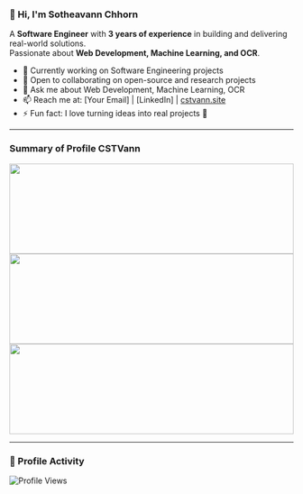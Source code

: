 ### 👋 Hi, I'm Sotheavann Chhorn  

A **Software Engineer** with **3 years of experience** in building and delivering real-world solutions.  
Passionate about **Web Development, Machine Learning, and OCR**.  

- 🔭 Currently working on Software Engineering projects  
- 👯 Open to collaborating on open-source and research projects  
- 💬 Ask me about Web Development, Machine Learning, OCR  
- 📫 Reach me at: [Your Email] | [LinkedIn] | [cstvann.site](https://www.cstvann.site)  
- ⚡ Fun fact: I love turning ideas into real projects 🚀  

---

### Summary of Profile CSTVann  
<p align="center">
  <img src="https://github-readme-stats.vercel.app/api/top-langs/?username=CSTVann&layout=compact&theme=tokyonight&hide=Jupyter%20Notebook,html,css" height="160" width="100%"/>
  <img src="https://github-readme-stats.vercel.app/api?username=CSTVann&show_icons=true&theme=tokyonight" height="160" width="100%"/>
  <img src="https://streak-stats.demolab.com?user=CSTVann&theme=tokyonight&hide_border=false" height="160" width="100%"/>
</p>

---

### 👀 Profile Activity  
![Profile Views](https://komarev.com/ghpvc/?username=CSTVann&label=Profile%20views&color=0e75b6&style=flat)
